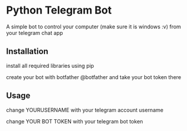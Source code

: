 # Python Telegram Bot

A simple bot to control your computer (make sure it is windows :v) from your telegram chat app

## Installation

install all required libraries using pip

create your bot with botfather @botfather and take your bot token there

## Usage

change YOURUSERNAME with your telegram account username

change YOUR BOT TOKEN with your telegram bot token